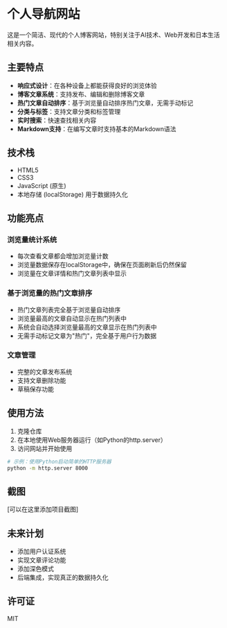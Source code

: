 # 个人导航网站

这是一个简洁、现代的个人博客网站，特别关注于AI技术、Web开发和日本生活相关内容。

## 主要特点

- **响应式设计**：在各种设备上都能获得良好的浏览体验
- **博客文章系统**：支持发布、编辑和删除博客文章
- **热门文章自动排序**：基于浏览量自动排序热门文章，无需手动标记
- **分类与标签**：支持文章分类和标签管理
- **实时搜索**：快速查找相关内容
- **Markdown支持**：在编写文章时支持基本的Markdown语法

## 技术栈

- HTML5
- CSS3
- JavaScript (原生)
- 本地存储 (localStorage) 用于数据持久化

## 功能亮点

### 浏览量统计系统
- 每次查看文章都会增加浏览量计数
- 浏览量数据保存在localStorage中，确保在页面刷新后仍然保留
- 浏览量在文章详情和热门文章列表中显示

### 基于浏览量的热门文章排序
- 热门文章列表完全基于浏览量自动排序
- 浏览量最高的文章自动显示在热门列表中
- 系统会自动选择浏览量最高的文章显示在热门列表中
- 无需手动标记文章为"热门"，完全基于用户行为数据

### 文章管理
- 完整的文章发布系统
- 支持文章删除功能
- 草稿保存功能

## 使用方法

1. 克隆仓库
2. 在本地使用Web服务器运行（如Python的http.server）
3. 访问网站并开始使用

```bash
# 示例：使用Python启动简单的HTTP服务器
python -m http.server 8000
```

## 截图

[可以在这里添加项目截图]

## 未来计划

- 添加用户认证系统
- 实现文章评论功能
- 添加深色模式
- 后端集成，实现真正的数据持久化

## 许可证

MIT